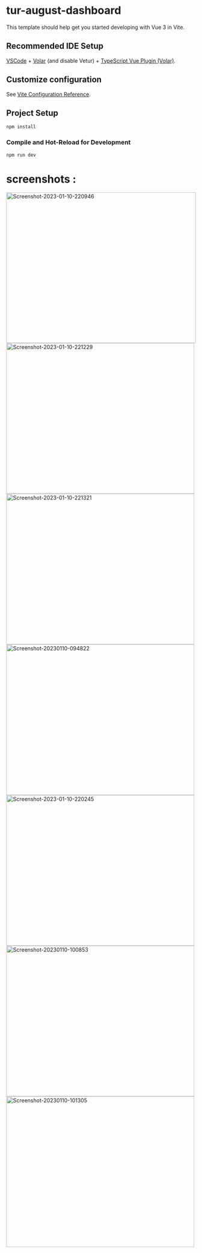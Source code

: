 # tur-august-dashboard

This template should help get you started developing with Vue 3 in Vite.

## Recommended IDE Setup

[VSCode](https://code.visualstudio.com/) + [Volar](https://marketplace.visualstudio.com/items?itemName=Vue.volar) (and disable Vetur) + [TypeScript Vue Plugin (Volar)](https://marketplace.visualstudio.com/items?itemName=Vue.vscode-typescript-vue-plugin).

## Customize configuration

See [Vite Configuration Reference](https://vitejs.dev/config/).

## Project Setup

```sh
npm install
```

### Compile and Hot-Reload for Development

```sh
npm run dev
```
 
 # screenshots :
 
 <a href="https://ibb.co/JHWJkPT"><img src="https://i.ibb.co/BBHMsRJ/Screenshot-2023-01-10-220946.png" alt="Screenshot-2023-01-10-220946" style="width:100%" height="400" border="0"></a>
<a href="https://ibb.co/7vpGg0w"><img src="https://i.ibb.co/2qMj8pD/Screenshot-2023-01-10-221229.png" alt="Screenshot-2023-01-10-221229" width="500" height="400" border="0"></a>
<a href="https://ibb.co/cDwCfSW"><img src="https://i.ibb.co/J5qy6wY/Screenshot-2023-01-10-221321.png" alt="Screenshot-2023-01-10-221321" width="500" height="400" border="0"></a>
<a href="https://ibb.co/wWfVDzW"><img src="https://i.ibb.co/WyLZS2y/Screenshot-20230110-094822.png" alt="Screenshot-20230110-094822" width="500" height="400" border="0"></a>
<a href="https://ibb.co/wJgj0S1"><img src="https://i.ibb.co/WD5jxk1/Screenshot-2023-01-10-220245.png" alt="Screenshot-2023-01-10-220245" width="500" height="400" border="0"></a>
<a href="https://ibb.co/6t2n6RX"><img src="https://i.ibb.co/NNXVw6T/Screenshot-20230110-100853.png" alt="Screenshot-20230110-100853" width="500" height="400" border="0"></a>
<a href="https://ibb.co/6BTdcGw"><img src="https://i.ibb.co/HdbJLR4/Screenshot-20230110-101305.png" alt="Screenshot-20230110-101305" width="500" height="400" border="0"></a>
